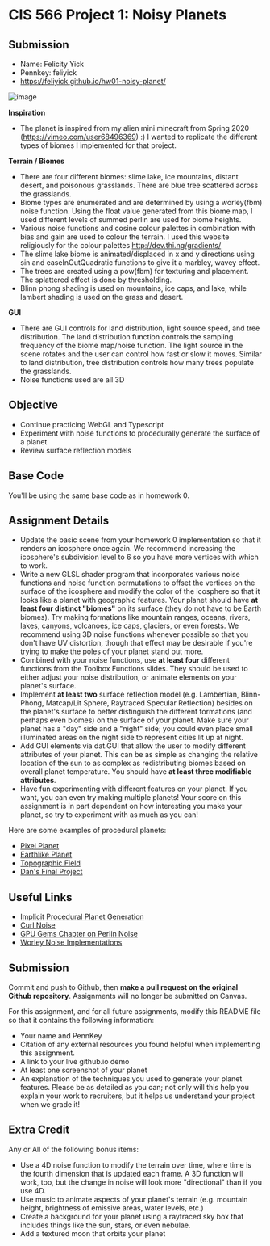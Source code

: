 # CIS 566 Project 1: Noisy Planets

## Submission
- Name: Felicity Yick
- Pennkey: feliyick
- https://feliyick.github.io/hw01-noisy-planet/

![image](https://user-images.githubusercontent.com/59979404/135376013-98f8da61-a79a-45b3-8a16-1aca179235a4.png)

**Inspiration**
- The planet is inspired from my alien mini minecraft from Spring 2020 (https://vimeo.com/user68496369) :) I wanted to replicate the different types of biomes I implemented for that project.

**Terrain / Biomes**
- There are four different biomes: slime lake, ice mountains, distant desert, and poisonous grasslands. There are blue tree scattered across the grasslands.
- Biome types are enumerated and are determined by using a worley(fbm) noise function. Using the float value generated from this biome map, I used different levels of summed perlin are used for biome heights.
- Various noise functions and cosine colour palettes in combination with bias and gain are used to colour the terrain. I used this website religiously for the colour palettes http://dev.thi.ng/gradients/
- The slime lake biome is animated/displaced in x and y directions using sin and easeInOutQuadratic functions to give it a marbley, wavey effect.
- The trees are created using a pow(fbm) for texturing and placement. The splattered effect is done by thresholding.
- Blinn phong shading is used on mountains, ice caps, and lake, while lambert shading is used on the grass and desert.

**GUI**
- There are GUI controls for land distribution, light source speed, and tree distribution. The land distribution function controls the sampling frequency of the biome map/noise function. The light source in the scene rotates and the user can control how fast or slow it moves. Similar to land distribution, tree distribution controls how many trees populate the grasslands.
- Noise functions used are all 3D

## Objective
- Continue practicing WebGL and Typescript
- Experiment with noise functions to procedurally generate the surface of a planet
- Review surface reflection models

## Base Code
You'll be using the same base code as in homework 0.

## Assignment Details
- Update the basic scene from your homework 0 implementation so that it renders
an icosphere once again. We recommend increasing the icosphere's subdivision
level to 6 so you have more vertices with which to work.
- Write a new GLSL shader program that incorporates various noise functions and
noise function permutations to offset the vertices on the surface of the icosphere and modify the color of the icosphere so that it looks like a planet with geographic
features. Your planet should have __at least four distinct "biomes"__ on its surface (they do not have to be Earth biomes). Try making formations like mountain ranges, oceans, rivers, lakes, canyons, volcanoes, ice caps, glaciers, or even forests. We recommend using 3D noise functions whenever possible so that you don't have UV distortion, though that effect may be desirable if you're trying to make the poles of your planet stand out more.
- Combined with your noise functions, use __at least four__ different functions from the Toolbox Functions slides. They should be used to either adjust your noise distribution, or animate elements on your planet's surface.
- Implement __at least two__ surface reflection model (e.g. Lambertian, Blinn-Phong,
Matcap/Lit Sphere, Raytraced Specular Reflection) besides on the planet's surface to
better distinguish the different formations (and perhaps even biomes) on the
surface of your planet. Make sure your planet has a "day" side and a "night"
side; you could even place small illuminated areas on the night side to
represent cities lit up at night.
- Add GUI elements via dat.GUI that allow the user to modify different
attributes of your planet. This can be as simple as changing the relative
location of the sun to as complex as redistributing biomes based on overall
planet temperature. You should have __at least three modifiable attributes__.
- Have fun experimenting with different features on your planet. If you want,
you can even try making multiple planets! Your score on this assignment is in
part dependent on how interesting you make your planet, so try to
experiment with as much as you can!

Here are some examples of procedural planets:
- [Pixel Planet](https://deep-fold.itch.io/pixel-planet-generator)
- [Earthlike Planet](https://www.reddit.com/r/proceduralgeneration/comments/fqk56t/animation_procedural_planet_composition/)
- [Topographic Field](https://www.shadertoy.com/view/llscW7)
- [Dan's Final Project](https://vimeo.com/216265946)

## Useful Links
- [Implicit Procedural Planet Generation](https://static1.squarespace.com/static/58a1bc3c3e00be6bfe6c228c/t/58a4d25146c3c4233fb15cc2/1487196929690/ImplicitProceduralPlanetGeneration-Report.pdf)
- [Curl Noise](https://petewerner.blogspot.com/2015/02/intro-to-curl-noise.html)
- [GPU Gems Chapter on Perlin Noise](http://developer.download.nvidia.com/books/HTML/gpugems/gpugems_ch05.html)
- [Worley Noise Implementations](https://thebookofshaders.com/12/)


## Submission
Commit and push to Github, then __make a pull request on the original Github repository__. Assignments will no longer be submitted on Canvas.

For this assignment, and for all future assignments, modify this README file
so that it contains the following information:
- Your name and PennKey
- Citation of any external resources you found helpful when implementing this
assignment.
- A link to your live github.io demo
- At least one screenshot of your planet
- An explanation of the techniques you used to generate your planet features.
Please be as detailed as you can; not only will this help you explain your work
to recruiters, but it helps us understand your project when we grade it!

## Extra Credit
Any or All of the following bonus items:
- Use a 4D noise function to modify the terrain over time, where time is the
fourth dimension that is updated each frame. A 3D function will work, too, but
the change in noise will look more "directional" than if you use 4D.
- Use music to animate aspects of your planet's terrain (e.g. mountain height,
  brightness of emissive areas, water levels, etc.)
- Create a background for your planet using a raytraced sky box that includes
things like the sun, stars, or even nebulae.
- Add a textured moon that orbits your planet
